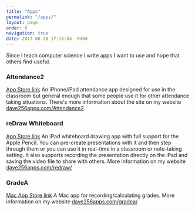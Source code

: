 ```yaml
---
title: "Apps"
permalink: "/apps/"
layout: page
order: 0
navigation: true
date: 2017-08-28 17:15:54 -0400
---
```

Since I teach computer science I write apps I want to use and hope that others find useful. 

### Attendance2

[App Store link](https://itunes.apple.com/us/app/attendance2/id536206472?mt=8)
An iPhone/iPad attendance app designed for use in the classroom but general enough that some people use it for other attendance taking situations. There's more information about the site on my website [dave256apps.com/Attendance2](http://www.dave256apps.com/attendance2/).

### reDraw Whiteboard

[App Store link](https://itunes.apple.com/us/app/redraw/id1114820588?mt=8)
An iPad whiteboard drawing app with full support for the Apple Pencil. You can pre-create presentations with it and then step through them or you can use it in real-time in a classroom or note-taking setting. It also supports recording the presentation directly on the iPad and saving the video file to share with others. More information on my website [dave256apps.com/redraw/](http://www.dave256apps.com/redraw/)

### GradeA

[Mac App Store link](http://appstore.com/mac/gradea)
A Mac app for recording/calculating grades. More information on my website [dave256apps.com/gradea/](http://www.dave256apps.com/gradea/)
